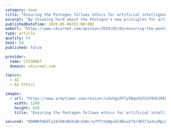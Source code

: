 ```yaml
---
category: news
title: "Ensuring the Pentagon follows ethics for artificial intelligence"
excerpt: "By thinking hard about the Pentagon's new principles for artificial intelligence, the department and agencies can ensure those ethics are followed and that the next generation of AI technology is properly fielded."
publishedDateTime: 2020-05-04T01:08:00Z
webUrl: "https://www.c4isrnet.com/opinion/2020/05/03/ensuring-the-pentagon-follows-ethics-for-artificial-intelligence/"
type: article
quality: 54
heat: 54
published: false

provider:
  name: C4ISRNET
  domain: c4isrnet.com

topics:
  - AI
  - AI Ethics

images:
  - url: "https://www.armytimes.com/resizer/u3xhgLEP7y5BqoXGfUiP9Vk1REk=/1200x630/filters:quality(100)/arc-anglerfish-arc2-prod-mco.s3.amazonaws.com/public/GTEUDWH56JAEPE3NVL3MWEG3FQ.jpg"
    width: 1200
    height: 630
    title: "Ensuring the Pentagon follows ethics for artificial intelligence"

secured: "HDHNRTmDdlaj8J98vNUXsBro5Wc/o/PfttGWguXZ4Niw2f9/d8J7Jw3uiMpLbtB+cb8SJUDCV0b3v3TznwjcWzriJMFTM7nk/9RFnl65gpPwr6g858PxqGIw+B5c1Ll0YkjpmlOKkMxVJq7r0AJrWne2nNueg0RiKq1yAtFYffVp5t0eOYebb2vj6Hc/zkMCZla9agwo4rm+RTqzPWfGN0T8S8D+tQR1PcPw/Hy1MmndHr6dlvq4YKAHlQ9UpL0DS40Si4VYzfvCAzOjZkzJ3qkQiNcHt0UPgMeUPSEnl8lKZ5ByFiyPBzTQs70unu08TIJQ/AL8k45cnFj6dFxLLnblaI+/YsjlKZ2gCUsyVO2ZbjGFYMtiips1Pnxx7JBrPSAmUR/ENzl1Xws0x0yYq/5ptLXyGFO6jEGvLRJ/aT0tfcanzc+SVmCRFDvI71iUai8rrPAWJaJDzhb90hOw/eWeg1WElgkMMjBxiz+DFxA=;yCWUewQIMWQ0M2V7z74HXw=="
---
```


